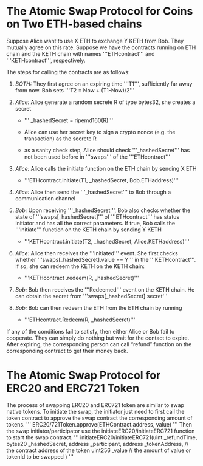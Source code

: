 # The Atomic Swap Protocol for Coins on Two ETH-based chains

Suppose Alice want to use X ETH to exchange Y KETH from Bob. They mutually agree on this rate. Suppose we have the contracts running on ETH chain and the KETH chain with names '''ETHcontract''' and '''KETHcontract''', respectively.

The steps for calling the contracts are as follows:

1. *BOTH:* They first agree on an expiring time '''T1''', sufficiently far away from now. Bob sets '''T2 = Now + (T1-Now)/2'''



2.  *Alice:* Alice generate a random secrete R of type bytes32, she creates a secret

    *   ''' _hashedSecret = ripemd160(R)'''
    *   Alice can use her secret key to sign a crypto nonce (e.g. the transaction) as the secrete R

    *  as a sanity check step, Alice should check  '''_hashedSecret''' has not been used before in '''swaps''' of the '''ETHcontract'''


3. *Alice:* Alice calls the initiate function on the ETH chain by sending X ETH

    *   '''ETHcontract.initiate(T1, _hashedSecret, Bob.ETHaddress)'''



4. *Alice:* Alice then send the '''_hashedSecret''' to Bob through a communication channel



5. *Bob:* Upon receiving '''_hashedSecret''', Bob also checks whether the state of '''swaps[_hashedSecret]''' of '''ETHcontract''' has status Initiator and has all the correct parameters. If true, Bob calls the '''initiate''' function on the KETH chain by sending Y KETH

    *   '''KETHcontract.initiate(T2, _hashedSecret, Alice.KETHaddress)'''



6. *Alice:* Alice then receives the '''Initiated''' event. She first checks whether '''swaps[_hashedSecret].value == Y''' in the '''KETHcontract'''. If so, she can redeem the KETH on the KETH chain:

    *   '''KETHcontract .redeem(R, _hashedSecret)'''



7. *Bob:* Bob then receives the '''Redeemed''' event on the KETH chain. He can obtain the secret from '''swaps[_hashedSecret].secret'''



8. *Bob:* Bob can then redeem the ETH from the ETH chain by running

    *   '''ETHcontract.Redeem(R, _hashedSecret)'''

If any of the conditions fail to satisfy, then either Alice or Bob fail to cooperate. They can simply do nothing but wait for the contact to expire. After expiring, the corresponding person can call “refund” function on the corresponding contract to get their money back.


# The Atomic Swap Protocol for ERC20 and ERC721 Token

The process of swapping ERC20 and ERC721 token are similar to swap native tokens. To initiate the swap, the initiator just need to first call the token contract to approve the swap contract the corresponding amount of tokens.
'''
ERC20/721Token.approve(ETHContract.address, value)
'''
Then the swap initiator/participator use the initiateERC20/initiateERC721 function to start the swap contract.
'''
initiateERC20/initiateERC721(uint _refundTime, 
                            bytes20 _hashedSecret, 
                            address _participant, 
                            address _tokenAddress,  // the contract address of the token
                            uint256 _value          // the amount of value or tokenId to be swapped
                            )
'''
